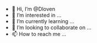 - 👋 Hi, I’m @Dloven
- 👀 I’m interested in ...
- 🌱 I’m currently learning ...
- 💞️ I’m looking to collaborate on ...
- 📫 How to reach me ...

<!---
Dloven/Dloven is a ✨ special ✨ repository because its `README.md` (this file) appears on your GitHub profile.
You can click the Preview link to take a look at your changes.
--->
